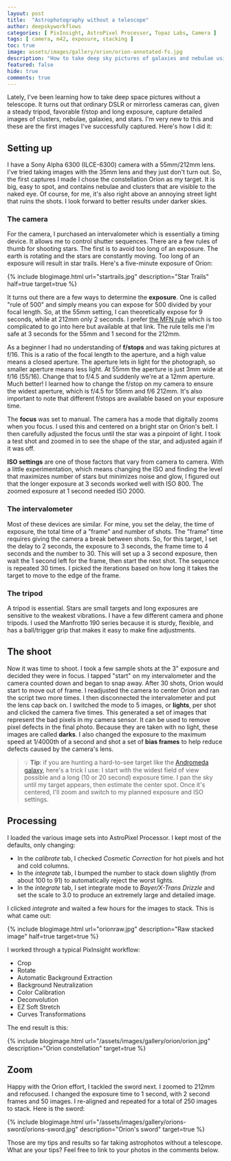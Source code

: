 ```yaml
---
layout: post
title:  "Astrophotography without a telescope"
author: deepskyworkflows
categories: [ PixInsight, AstroPixel Processor, Topaz Labs, Camera ]
tags: [ camera, m42, exposure, stacking ]
toc: true
image: assets/images/gallery/orion/orion-annotated-fs.jpg
description: "How to take deep sky pictures of galaxies and nebulae using nothing but a camera and a tripod."
featured: false
hide: true
comments: true
---
```


Lately, I've been learning how to take deep space pictures without a telescope. It turns out that ordinary DSLR or mirrorless cameras can, given a steady tripod, favorable f/stop and long exposure, capture detailed images of clusters, nebulae, galaxies, and stars. I'm very new to this and these are the first images I've successfully captured. Here's how I did it:

## Setting up

I have a Sony Alpha 6300 (ILCE-6300) camera with a 55mm/212mm lens. I've tried taking images with the 35mm lens and they just don't turn out. So, the first captures I made I chose the constellation Orion as my target. It is big, easy to spot, and contains nebulae and clusters that are visible to the naked eye. Of course, for me, it's also right above an annoying street light that ruins the shots. I look forward to better results under darker skies.

### The camera

For the camera, I purchased an intervalometer which is essentially a timing device. It allows me to control shutter sequences. There are a few rules of thumb for shooting stars. The first is to avoid too long of an exposure. The earth is rotating and the stars are constantly moving. Too long of an exposure will result in star trails. Here's a five-minute exposure of Orion:

{% include blogimage.html url="startrails.jpg" description="Star Trails" half=true target=true %}

It turns out there are a few ways to determine the __exposure__. One is called "rule of 500" and simply means you can expose for 500 divided by your focal length. So, at the 55mm setting, I can theoretically expose for 9 seconds, while at 212mm only 2 seconds. I prefer [the MFN rule](https://sahavre-fr.translate.goog/wp/regle-npf-rule/?_x_tr_sl=fr&_x_tr_tl=en&_x_tr_hl=fr&_x_tr_pto=nui) which is too complicated to go into here but available at that link. The rule tells me I'm safe at 3 seconds for the 55mm and 1 second for the 212mm. 

As a beginner I had no understanding of __f/stops__ and was taking pictures at f/16. This is a ratio of the focal length to the aperture, and a high value means a closed aperture. The aperture lets in light for the photograph, so smaller aperture means less light. At 55mm the aperture is just 3mm wide at f/16 (55/16). Change that to f/4.5 and suddenly we're at a 12mm aperture. Much better! I learned how to change the f/stop on my camera to ensure the widest aperture, which is f/4.5 for 55mm and f/6 212mm. It's also important to note that different f/stops are available based on your exposure time.

The __focus__ was set to manual. The camera has a mode that digitally zooms when you focus. I used this and centered on a bright star on Orion's belt. I then carefully adjusted the focus until the star was a pinpoint of light. I took a test shot and zoomed in to see the shape of the star, and adjusted again if it was off. 

__ISO settings__ are one of those factors that vary from camera to camera. With a little experimentation, which means changing the ISO and finding the level that maximizes number of stars but minimizes noise and glow, I figured out that the longer exposure at 3 seconds worked well with ISO 800. The zoomed exposure at 1 second needed ISO 2000. 

### The intervalometer

Most of these devices are similar. For mine, you set the delay, the time of exposure, the total time of a "frame" and number of shots. The "frame" time requires giving the camera a break between shots. So, for this target, I set the delay to 2 seconds, the exposure to 3 seconds, the frame time to 4 seconds and the number to 30. This will set up a 3 second exposure, then wait the 1 second left for the frame, then start the next shot. The sequence is repeated 30 times. I picked the iterations based on how long it takes the target to move to the edge of the frame.

### The tripod

A tripod is essential. Stars are small targets and long exposures are sensitive to the weakest vibrations. I have a few different camera and phone tripods. I used the Manfrotto 190 series because it is sturdy, flexible, and has a ball/trigger grip that makes it easy to make fine adjustments.

## The shoot

Now it was time to shoot. I took a few sample shots at the 3" exposure and decided they were in focus. I tapped "start" on my intervalometer and the camera counted down and began to snap away. After 30 shots, Orion would start to move out of frame. I readjusted the camera to center Orion and ran the script two more times. I then disconnected the intervalometer and put the lens cap back on. I switched the mode to 5 images, or __lights__, per shot and clicked the camera five times. This generated a set of images that represent the bad pixels in my camera sensor. It can be used to remove pixel defects in the final photo. Because they are taken with no light, these images are called __darks__. I also changed the exposure to the maximum speed at 1/4000th of a second and shot a set of __bias frames__ to help reduce defects caused by the camera's lens. 

> 💡 __Tip__: if you are hunting a hard-to-see target like the [Andromeda galaxy](/gallery/#q-m31), here's a trick I use: I start with the widest field of view possible and a long (10 or 20 second) exposure time. I pan the sky until my target appears, then estimate the center spot. Once it's centered, I'll zoom and switch to my planned exposure and ISO settings.

## Processing

I loaded the various image sets into AstroPixel Processor. I kept most of the defaults, only changing:

- In the _calibrate_ tab, I checked _Cosmetic Correction_ for hot pixels and hot and cold columns.
- In the _integrate_ tab, I bumped the number to stack down slightly (from about 100 to 91) to automatically reject the worst lights.
- In the _integrate_ tab, I set integrate mode to _Bayer/X-Trans Drizzle_ and set the scale to 3.0 to produce an extremely large and detailed image.

I clicked _integrate_ and waited a few hours for the images to stack. This is what came out:

{% include blogimage.html url="orionraw.jpg" description="Raw stacked image" half=true target=true %}

I worked through a typical PixInsight workflow:

- Crop
- Rotate
- Automatic Background Extraction
- Background Neutralization
- Color Calibration
- Deconvolution
- EZ Soft Stretch
- Curves Transformations

The end result is this:

{% include blogimage.html url="/assets/images/gallery/orion/orion.jpg" description="Orion constellation" target=true %}

## Zoom

Happy with the Orion effort, I tackled the sword next. I zoomed to 212mm and refocused. I changed the exposure time to 1 second, with 2 second frames and 50 images. I re-aligned and repeated for a total of 250 images to stack. Here is the sword:

{% include blogimage.html url="/assets/images/gallery/orions-sword/orions-sword.jpg" description="Orion's sword" target=true %}

Those are my tips and results so far taking astrophotos without a telescope. What are your tips? Feel free to link to your photos in the comments below.
